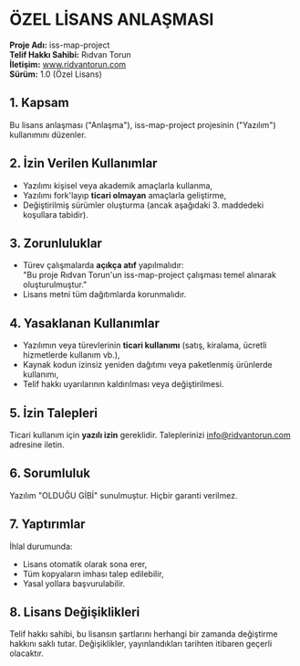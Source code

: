 # ÖZEL LİSANS ANLAŞMASI  
**Proje Adı:** iss-map-project  
**Telif Hakkı Sahibi:** Rıdvan Torun  
**İletişim:** www.ridvantorun.com  
**Sürüm:** 1.0 (Özel Lisans)  

## 1. Kapsam
Bu lisans anlaşması ("Anlaşma"), iss-map-project projesinin ("Yazılım") kullanımını düzenler.

## 2. İzin Verilen Kullanımlar
- Yazılımı kişisel veya akademik amaçlarla kullanma,
- Yazılımı fork'layıp **ticari olmayan** amaçlarla geliştirme,
- Değiştirilmiş sürümler oluşturma (ancak aşağıdaki 3. maddedeki koşullara tabidir).

## 3. Zorunluluklar
- Türev çalışmalarda **açıkça atıf** yapılmalıdır:  
  "Bu proje Rıdvan Torun'un iss-map-project çalışması temel alınarak oluşturulmuştur."
- Lisans metni tüm dağıtımlarda korunmalıdır.

## 4. Yasaklanan Kullanımlar
- Yazılımın veya türevlerinin **ticari kullanımı** (satış, kiralama, ücretli hizmetlerde kullanım vb.),
- Kaynak kodun izinsiz yeniden dağıtımı veya paketlenmiş ürünlerde kullanımı,
- Telif hakkı uyarılarının kaldırılması veya değiştirilmesi.

## 5. İzin Talepleri
Ticari kullanım için **yazılı izin** gereklidir. Taleplerinizi info@ridvantorun.com adresine iletin.

## 6. Sorumluluk
Yazılım "OLDUĞU GİBİ" sunulmuştur. Hiçbir garanti verilmez.

## 7. Yaptırımlar
İhlal durumunda:
- Lisans otomatik olarak sona erer,
- Tüm kopyaların imhası talep edilebilir,
- Yasal yollara başvurulabilir.

## 8. Lisans Değişiklikleri
Telif hakkı sahibi, bu lisansın şartlarını herhangi bir zamanda değiştirme hakkını saklı tutar. Değişiklikler, yayınlandıkları tarihten itibaren geçerli olacaktır.